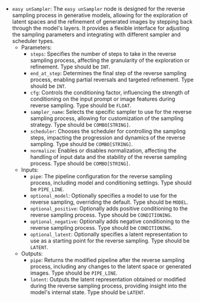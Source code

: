 - `easy unSampler`: The `easy unSampler` node is designed for the reverse sampling process in generative models, allowing for the exploration of latent spaces and the refinement of generated images by stepping back through the model's layers. It provides a flexible interface for adjusting the sampling parameters and integrating with different sampler and scheduler types.
    - Parameters:
        - `steps`: Specifies the number of steps to take in the reverse sampling process, affecting the granularity of the exploration or refinement. Type should be `INT`.
        - `end_at_step`: Determines the final step of the reverse sampling process, enabling partial reversals and targeted refinement. Type should be `INT`.
        - `cfg`: Controls the conditioning factor, influencing the strength of conditioning on the input prompt or image features during reverse sampling. Type should be `FLOAT`.
        - `sampler_name`: Selects the specific sampler to use for the reverse sampling process, allowing for customization of the sampling strategy. Type should be `COMBO[STRING]`.
        - `scheduler`: Chooses the scheduler for controlling the sampling steps, impacting the progression and dynamics of the reverse sampling. Type should be `COMBO[STRING]`.
        - `normalize`: Enables or disables normalization, affecting the handling of input data and the stability of the reverse sampling process. Type should be `COMBO[STRING]`.
    - Inputs:
        - `pipe`: The pipeline configuration for the reverse sampling process, including model and conditioning settings. Type should be `PIPE_LINE`.
        - `optional_model`: Optionally specifies a model to use for the reverse sampling, overriding the default. Type should be `MODEL`.
        - `optional_positive`: Optionally adds positive conditioning to the reverse sampling process. Type should be `CONDITIONING`.
        - `optional_negative`: Optionally adds negative conditioning to the reverse sampling process. Type should be `CONDITIONING`.
        - `optional_latent`: Optionally specifies a latent representation to use as a starting point for the reverse sampling. Type should be `LATENT`.
    - Outputs:
        - `pipe`: Returns the modified pipeline after the reverse sampling process, including any changes to the latent space or generated images. Type should be `PIPE_LINE`.
        - `latent`: Outputs the latent representation obtained or modified during the reverse sampling process, providing insight into the model's internal state. Type should be `LATENT`.

